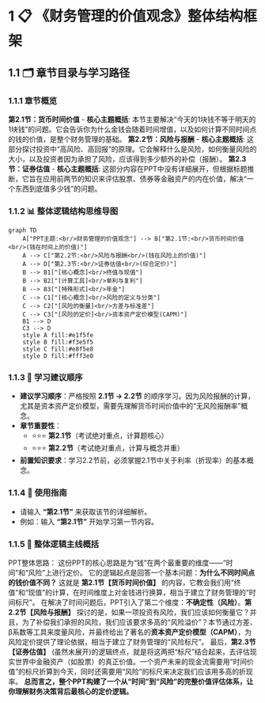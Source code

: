 # 1 📋 《财务管理的价值观念》整体结构框架
## 1.1 🗂️ 章节目录与学习路径
### 1.1.1 章节概览
**第2.1节：货币时间价值** - **核心主题概括**: 本节主要解决“今天的1块钱不等于明天的1块钱”的问题。它会告诉你为什么金钱会随着时间增值，以及如何计算不同时间点的钱的价值，是整个财务管理的基础。
**第2.2节：风险与报酬** - **核心主题概括**: 这部分探讨投资中“高风险、高回报”的原理。它会解释什么是风险，如何衡量风险的大小，以及投资者因为承担了风险，应该得到多少额外的补偿（报酬）。
**第2.3节：证券估值** - **核心主题概括**: 这部分内容在PPT中没有详细展开，但根据标题推断，它旨在应用前两节的知识来评估股票、债券等金融资产的内在价值，解决“一个东西到底值多少钱”的问题。
### 1.1.2 📊 整体逻辑结构思维导图
```mermaid
graph TD
    A["PPT主题:<br/>财务管理的价值观念"] --> B["第2.1节:<br/>货币时间价值<br/>(钱在时间上的价值)"]
    A --> C["第2.2节:<br/>风险与报酬<br/>(钱在风险上的价值)"]
    A --> D["第2.3节:<br/>证券估值<br/>(综合定价)"]
    B --> B1["[核心概念]<br/>终值与现值"]
    B --> B2["[计算工具]<br/>单利与复利"]
    B --> B3["[特殊形式]<br/>年金"]
    C --> C1["[核心概念]<br/>风险的定义与分类"]
    C --> C2["[风险的衡量]<br/>方差与标准差"]
    C --> C3["[风险的定价]<br/>资本资产定价模型(CAPM)"]
    B1 --> D
    C3 --> D
    style A fill:#e1f5fe
    style B fill:#f3e5f5
    style C fill:#e8f5e8
    style D fill:#fff3e0
```
### 1.1.3 🎯 学习建议顺序
- **建议学习顺序**：严格按照 **2.1节 → 2.2节** 的顺序学习。因为风险报酬的计算，尤其是资本资产定价模型，需要先理解货币时间价值中的“无风险报酬率”概念。
- **章节重要性**：
    - ⭐⭐⭐ **第2.1节**（考试绝对重点，计算题核心）
    - ⭐⭐⭐ **第2.2节**（考试绝对重点，计算与概念并重）
- **前置知识要求**：学习2.2节前，必须掌握2.1节中关于利率（折现率）的基本概念。
### 1.1.4 📝 使用指南
- 请输入 **“第2.1节”** 来获取该节的详细解析。
- 例如：输入 **“第2.1节”** 开始学习第一节内容。
### 1.1.5 🧵 整体逻辑主线概括
PPT整体思路：
这份PPT的核心思路是为“钱”在两个最重要的维度——“时间”和“风险”上进行定价。
它的逻辑起点是回答一个基本问题：**为什么不同时间点的钱价值不同？** 这就是 **第2.1节【货币时间价值】** 的内容，它教会我们用“终值”和“现值”的计算，在时间维度上对金钱进行换算，相当于建立了财务管理的“时间标尺”。
在解决了时间问题后，PPT引入了第二个维度：**不确定性（风险）**。**第2.2节【风险与报酬】** 探讨的是，如果一项投资有风险，我们应该如何衡量它？并且，为了补偿我们承担的风险，我们应该要求多高的“风险溢价”？本节通过方差、β系数等工具来度量风险，并最终给出了著名的**资本资产定价模型（CAPM）**，为风险定价提供了理论依据，相当于建立了财务管理的“风险标尺”。
最后，**第2.3节【证券估值】** (虽然未展开)的逻辑终点，就是将这两把“标尺”结合起来，去评估现实世界中金融资产（如股票）的真正价值。一个资产未来的现金流需要用“时间价值”的标尺折算到今天，同时还需要用“风险”的标尺来决定我们应该用多高的折现率。
**总而言之，整个PPT构建了一个从“时间”到“风险”的完整价值评估体系，让你理解财务决策背后最核心的定价逻辑。**